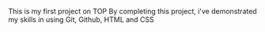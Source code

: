 This is my first project on TOP
By completing this project, i've demonstrated my skills in using Git, Github, HTML and CSS